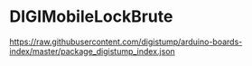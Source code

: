 # DIGIMobileLockBrute
https://raw.githubusercontent.com/digistump/arduino-boards-index/master/package_digistump_index.json

